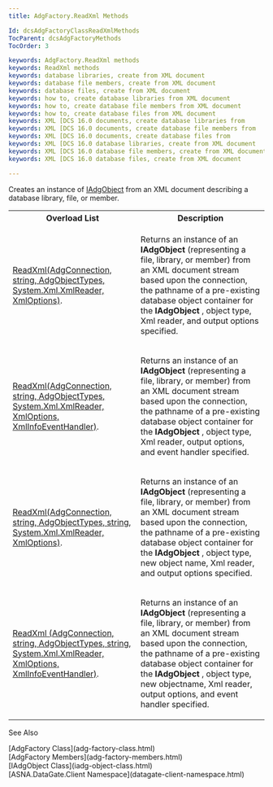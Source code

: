 ```yaml
---
title: AdgFactory.ReadXml Methods

Id: dcsAdgFactoryClassReadXmlMethods
TocParent: dcsAdgFactoryMethods
TocOrder: 3

keywords: AdgFactory.ReadXml methods
keywords: ReadXml methods
keywords: database libraries, create from XML document
keywords: database file members, create from XML document
keywords: database files, create from XML document
keywords: how to, create database libraries from XML document
keywords: how to, create database file members from XML document
keywords: how to, create database files from XML document
keywords: XML [DCS 16.0 documents, create database libraries from
keywords: XML [DCS 16.0 documents, create database file members from
keywords: XML [DCS 16.0 documents, create database files from
keywords: XML [DCS 16.0 database libraries, create from XML document
keywords: XML [DCS 16.0 database file members, create from XML document
keywords: XML [DCS 16.0 database files, create from XML document

---
```


Creates an instance of [IAdgObject](iadg-object-class.html) from an XML document describing a database library, file, or member.
<br />

<table class="dtTABLE" id="Table5" x-use-null-cells="x-use-null-cells" style="border-spacing: 0px;     x-cell-content-align: Top" cellspacing="0">
          <colgroup span="1">
            <col span="1" style="WIDTH: 50%" />
            <col span="1" style="WIDTH: 50%" />
          </colgroup>
          <tr>
            <th colspan="1" rowspan="1">
							Overload List
						</th>
            <th colspan="1" rowspan="1">
							Description</th>
          </tr>
          <tr>
            <td colspan="1" rowspan="1">

[ReadXml(AdgConnection, string, AdgObjectTypes, System.Xml.XmlReader, XmlOptions)](adg-factory-class-read-xml-method1.html).
</td>
            <td colspan="1" rowspan="1">

Returns an instance of an **IAdgObject** (representing a file, library, or member) from an XML document stream based upon the connection, the pathname of a pre-existing database object container for the **IAdgObject** , object type, Xml reader, and output options specified.
</td>
          </tr>
          <tr>
            <td colspan="1" rowspan="1">

[ReadXml(AdgConnection, string, AdgObjectTypes, System.Xml.XmlReader, XmlOptions, XmlInfoEventHandler)](adg-factory-class-read-xml-method2.html).
</td>
            <td colspan="1" rowspan="1">

Returns an instance of an **IAdgObject** (representing a file, library, or member) from an XML document stream based upon the connection, the pathname of a pre-existing database object container for the **IAdgObject** , object type, Xml reader, output options, and event handler specified.
</td>
          </tr>
          <tr>
            <td colspan="1" rowspan="1">

[ReadXml(AdgConnection, string, AdgObjectTypes, string, System.Xml.XmlReader, XmlOptions)](adg-factory-class-read-xml-method3.html).
</td>
            <td colspan="1" rowspan="1">

Returns an instance of an **IAdgObject** (representing a file, library, or member) from an XML document stream based upon the connection, the pathname of a pre-existing database object container for the **IAdgObject** , object type, new object name, Xml reader, and output options specified. 
</td>
          </tr>
          <tr>
            <td colspan="1" rowspan="1">

[ReadXml (AdgConnection, string, AdgObjectTypes, string, System.Xml.XmlReader, XmlOptions, XmlInfoEventHandler)](adg-factory-class-read-xml-method4.html).
</td>
            <td colspan="1" rowspan="1">

Returns an instance of an **IAdgObject** (representing a file, library, or member) from an XML document stream based upon the connection, the pathname of a pre-existing database object container for the **IAdgObject** , object type, new objectname, Xml reader, output options, and event handler specified.
</td>
          </tr>
</table>

See Also

<dl />
      [AdgFactory Class](adg-factory-class.html)
      <br />
      [AdgFactory Members](adg-factory-members.html)
      <br />
      [IAdgObject Class](iadg-object-class.html)
      <br />
      [ASNA.DataGate.Client Namespace](datagate-client-namespace.html)

